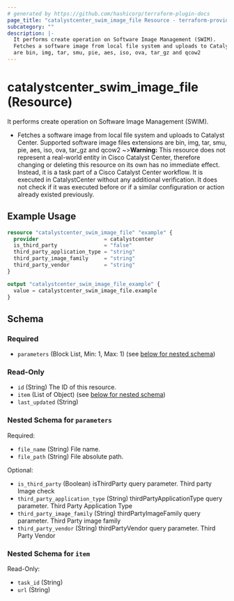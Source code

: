 ```yaml
---
# generated by https://github.com/hashicorp/terraform-plugin-docs
page_title: "catalystcenter_swim_image_file Resource - terraform-provider-catalystcenter"
subcategory: ""
description: |-
  It performs create operation on Software Image Management (SWIM).
  Fetches a software image from local file system and uploads to Catalyst Center. Supported software image files extensions
  are bin, img, tar, smu, pie, aes, iso, ova, tar_gz and qcow2
---
```


# catalystcenter_swim_image_file (Resource)

It performs create operation on Software Image Management (SWIM).

- Fetches a software image from local file system and uploads to Catalyst Center. Supported software image files extensions
are bin, img, tar, smu, pie, aes, iso, ova, tar_gz and qcow2
~>**Warning:**
This resource does not represent a real-world entity in Cisco Catalyst Center, therefore changing or deleting this resource on its own has no immediate effect.
Instead, it is a task part of a Cisco Catalyst Center workflow. It is executed in CatalystCenter without any additional verification. It does not check if it was executed before or if a similar configuration or action already existed previously.

## Example Usage

```terraform
resource "catalystcenter_swim_image_file" "example" {
  provider                     = catalystcenter
  is_third_party               = "false"
  third_party_application_type = "string"
  third_party_image_family     = "string"
  third_party_vendor           = "string"
}

output "catalystcenter_swim_image_file_example" {
  value = catalystcenter_swim_image_file.example
}
```

<!-- schema generated by tfplugindocs -->
## Schema

### Required

- `parameters` (Block List, Min: 1, Max: 1) (see [below for nested schema](#nestedblock--parameters))

### Read-Only

- `id` (String) The ID of this resource.
- `item` (List of Object) (see [below for nested schema](#nestedatt--item))
- `last_updated` (String)

<a id="nestedblock--parameters"></a>
### Nested Schema for `parameters`

Required:

- `file_name` (String) File name.
- `file_path` (String) File absolute path.

Optional:

- `is_third_party` (Boolean) isThirdParty query parameter. Third party Image check
- `third_party_application_type` (String) thirdPartyApplicationType query parameter. Third Party Application Type
- `third_party_image_family` (String) thirdPartyImageFamily query parameter. Third Party image family
- `third_party_vendor` (String) thirdPartyVendor query parameter. Third Party Vendor


<a id="nestedatt--item"></a>
### Nested Schema for `item`

Read-Only:

- `task_id` (String)
- `url` (String)
